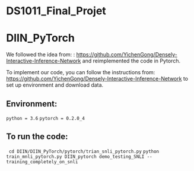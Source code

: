 # DS1011_Final_Projet


# DIIN_PyTorch

  We followed the idea from: : https://github.com/YichenGong/Densely-Interactive-Inference-Network and reimplemented the code in Pytorch.

  To implement our code, you can follow the instructions from: https://github.com/YichenGong/Densely-Interactive-Inference-Network to set up environment and download data.

## Environment:
``python = 3.6``
``pytorch = 0.2.0_4``

## To run the code: 
 
`` cd DIIN/DIIN_PyTorch/pytorch/trian_snli_pytorch.py``
``python train_mnli_pytorch.py DIIN_pytorch demo_testing_SNLI --training_completely_on_snli``
